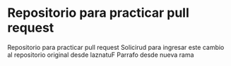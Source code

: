 # Repositorio para practicar pull request
Repositorio para practicar pull request
Solicirud para ingresar este cambio al repositorio original
desde laznatuF
Parrafo desde nueva rama

